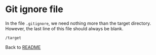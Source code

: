 # Git ignore file

In the file `.gitignore`, we need nothing more than the target directory.
However, the last line of this file should always be blank.

```
/target

```

Back to [README](README.md.md)
